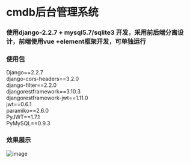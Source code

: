 # cmdb后台管理系统
### 使用django-2.2.7 + mysql5.7/sqlite3 开发，采用前后端分离设计，前端使用vue +element框架开发，可单独运行

###  使用包
Django==2.2.7 <br>
django-cors-headers==3.2.0 <br>
django-filter==2.2.0 <br>
djangorestframework==3.10.3 <br>
djangorestframework-jwt==1.11.0 <br>
jwt==0.6.1 <br>
paramiko==2.6.0 <br>
PyJWT==1.7.1 <br>
PyMySQL==0.9.3 <br>

### 效果展示
![image](https://github.com/vanwt/cmdb/blob/master/images/demo.gif)
